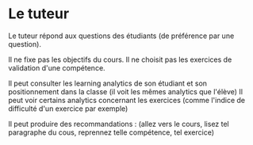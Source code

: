 # Le tuteur

Le tuteur répond aux questions des étudiants (de préférence par une question).

Il ne fixe pas les objectifs du cours. 
Il ne choisit pas les exercices de validation d'une compétence. 

Il peut consulter les learning analytics de son étudiant et son positionnement dans la classe (il voit les mêmes analytics que l'élève)
Il peut voir certains analytics concernant les exercices (comme l'indice de difficulté d'un exercice par exemple)

Il peut produire des recommandations : (allez vers le cours, lisez tel paragraphe du cous, reprennez telle compétence, tel exercice)

 
